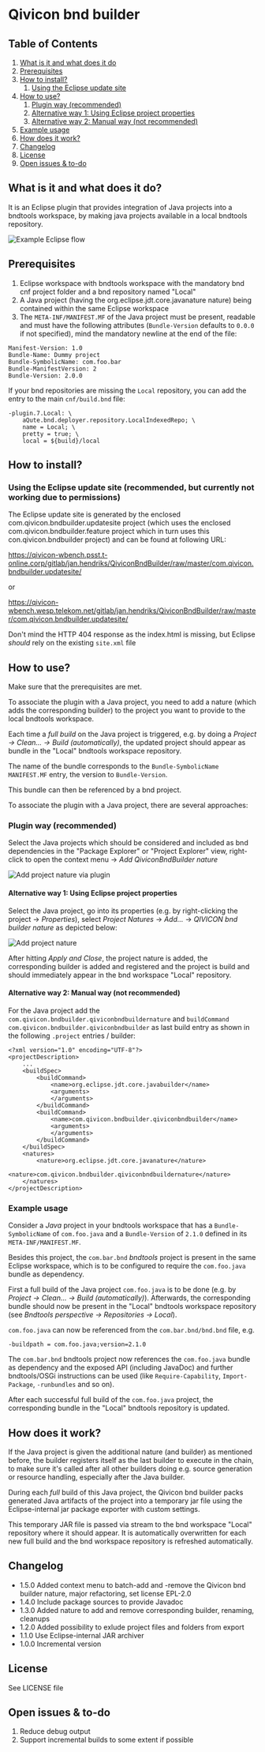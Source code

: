 # Qivicon bnd builder

## Table of Contents
1. [What is it and what does it do](#what-is-it-and-what-does-it-do)
1. [Prerequisites](#prerequisites)
1. [How to install?](#how-to-install)
    1. [Using the Eclipse update site](#using-the-eclipse-update-site-recommended-but-currently-not-working-due-to-permissions)
1. [How to use?](#how-to-use)
    1. [Plugin way (recommended)](#plugin-way-recommended)
    1. [Alternative way 1: Using Eclipse project properties](#alternative-way-1-using-eclipse-project-properties)
    1. [Alternative way 2: Manual way (not recommended)](#alternative-way-2-manual-way-not-recommended)
1. [Example usage](#example-usage)
1. [How does it work?](#how-does-it-work)
1. [Changelog](#changelog)
1. [License](#license)
1. [Open issues & to-do](#open-issues-to-do)

## What is it and what does it do?
It is an Eclipse plugin that provides integration of Java projects into a bndtools workspace, by making java projects available in a local bndtools repository.

![Example Eclipse flow](https://qivicon-wbench.psst.t-online.corp/gitlab/jan.hendriks/QiviconBndBuilder/raw/master/resources/ExampleFlow.jpg "Example Eclipse flow")

## Prerequisites
1. Eclipse workspace with bndtools workspace with the mandatory bnd cnf project folder and a bnd repository named "Local"
1. A Java project (having the org.eclipse.jdt.core.javanature nature) being contained within the same Eclipse workspace
1. The `META-INF/MANIFEST.MF` of the Java project must be present, readable and must have the following attributes (`Bundle-Version` defaults to `0.0.0` if not specified), mind the mandatory newline at the end of the file:

```
Manifest-Version: 1.0
Bundle-Name: Dummy project
Bundle-SymbolicName: com.foo.bar
Bundle-ManifestVersion: 2
Bundle-Version: 2.0.0
```
If your bnd repositories are missing the `Local` repository, you can add the entry to the main `cnf/build.bnd` file:

```
-plugin.7.Local: \
    aQute.bnd.deployer.repository.LocalIndexedRepo; \
    name = Local; \
    pretty = true; \
    local = ${build}/local
```

## How to install?

### Using the Eclipse update site (recommended, but currently not working due to permissions)
The Eclipse update site is generated by the enclosed com.qivicon.bndbuilder.updatesite project (which uses the enclosed com.qivicon.bndbuilder.feature project which in turn uses this con.qivicon.bndbuilder project) and can be found at following URL:

<https://qivicon-wbench.psst.t-online.corp/gitlab/jan.hendriks/QiviconBndBuilder/raw/master/com.qivicon.bndbuilder.updatesite/>

or

<https://qivicon-wbench.wesp.telekom.net/gitlab/jan.hendriks/QiviconBndBuilder/raw/master/com.qivicon.bndbuilder.updatesite/>

Don't mind the HTTP 404 response as the index.html is missing, but Eclipse *should* rely on the existing `site.xml` file

## How to use?
Make sure that the prerequisites are met.

To associate the plugin with a Java project, you need to add a nature (which adds the corresponding builder) to the project you want to provide to the local bndtools workspace.

Each time a *full build* on the Java project is triggered, e.g. by doing a *Project → Clean… → Build (automatically)*, the updated project should appear as bundle in the "Local" bndtools workspace repository.

The name of the bundle corresponds to the `Bundle-SymbolicName` `MANIFEST.MF` entry, the version to `Bundle-Version`.

This bundle can then be referenced by a bnd project.

To associate the plugin with a Java project, there are several approaches:

### Plugin way (recommended)
Select the Java projects which should be considered and included as bnd dependencies in the "Package Explorer" or "Project Explorer" view, right-click to open the context menu → *Add QiviconBndBuilder nature*

![Add project nature via plugin](https://qivicon-wbench.psst.t-online.corp/gitlab/jan.hendriks/QiviconBndBuilder/raw/master/resources/AddProjectNatureViaPlugin.jpg "Add project nature via plugin")

#### Alternative way 1: Using Eclipse project properties
Select the Java project, go into its properties (e.g. by right-clicking the project → *Properties*), select *Project Natures* → *Add...* → *QIVICON bnd builder nature* as depicted below:

![Add project nature](https://qivicon-wbench.psst.t-online.corp/gitlab/jan.hendriks/QiviconBndBuilder/raw/master/resources/AddProjectNature.jpg "Add project nature")

After hitting *Apply and Close*, the project nature is added, the corresponding builder is added and registered and the project is build and should immediately appear in the bnd workspace "Local" repository.

#### Alternative way 2: Manual way (not recommended)
For the Java project add the `com.qivicon.bndbuilder.qiviconbndbuildernature` and `buildCommand` `com.qivicon.bndbuilder.qiviconbndbuilder` as last build entry as shown in the following `.project` entries / builder:

	<?xml version="1.0" encoding="UTF-8"?>
	<projectDescription>
		...
		<buildSpec>
			<buildCommand>
				<name>org.eclipse.jdt.core.javabuilder</name>
				<arguments>
				</arguments>
			</buildCommand>
			<buildCommand>
				<name>com.qivicon.bndbuilder.qiviconbndbuilder</name>
				<arguments>
				</arguments>
			</buildCommand>
		</buildSpec>
		<natures>
			<nature>org.eclipse.jdt.core.javanature</nature>
			<nature>com.qivicon.bndbuilder.qiviconbndbuildernature</nature>
		</natures>
	</projectDescription>

### Example usage
Consider a _Java_ project in your bndtools workspace that has a `Bundle-SymbolicName` of `com.foo.java` and a `Bundle-Version` of `2.1.0` defined in its `META-INF/MANIFEST.MF`.

Besides this project, the `com.bar.bnd` _bndtools_ project is present in the same Eclipse workspace, which is to be configured to require the `com.foo.java` bundle as dependency.

First a full build of the Java project `com.foo.java` is to be done (e.g. by *Project → Clean… → Build (automatically)*).
Afterwards, the corresponding bundle should now be present in the "Local" bndtools workspace repository (see *Bndtools perspective → Repositories → Local*).

`com.foo.java` can now be referenced from the `com.bar.bnd/bnd.bnd` file, e.g.

	-buildpath = com.foo.java;version=2.1.0

The `com.bar.bnd` bndtools project now references the `com.foo.java` bundle as dependency and the exposed API (including JavaDoc) and further bndtools/OSGi instructions can be used (like `Require-Capability`, `Import-Package`, `-runbundles` and so on).

After each successful full build of the `com.foo.java` project, the corresponding bundle in the "Local" bndtools repository is updated.

## How does it work?
If the Java project is given the additional nature (and builder) as mentioned before, the builder registers itself as the last builder to execute in the chain, to make sure it's called after all other builders doing e.g. source generation or resource handling, especially after the Java builder.

During each *full* build of this Java project, the Qivicon bnd builder packs generated Java artifacts of the project into a temporary jar file using the Eclipse-internal jar package exporter with custom settings.

This temporary JAR file is passed via stream to the bnd workspace "Local" repository where it should appear.
It is automatically overwritten for each new full build and the bnd workspace repository is refreshed automatically.

## Changelog

* 1.5.0 Added context menu to batch-add and -remove the Qivicon bnd builder nature, major refactoring, set license EPL-2.0
* 1.4.0 Include package sources to provide Javadoc
* 1.3.0 Added nature to add and remove corresponding builder, renaming, cleanups
* 1.2.0 Added possibility to exlude project files and folders from export
* 1.1.0 Use Eclipse-internal JAR archiver
* 1.0.0 Incremental version

## License
See LICENSE file

## Open issues & to-do
1. Reduce debug output
1. Support incremental builds to some extent if possible
